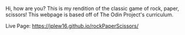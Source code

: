 Hi, how are you? This is my rendition of the classic game of rock, paper, scissors! This webpage is based off of The Odin Project's curriculum. 

Live Page: https://jplew16.github.io/rockPaperScissors/
